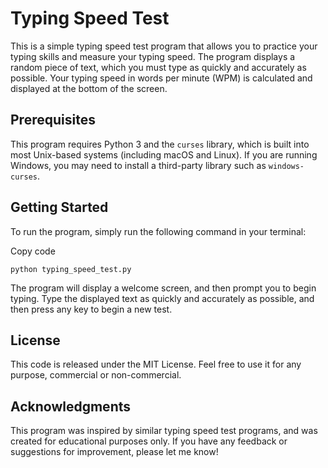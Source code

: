 # Typing Speed Test

This is a simple typing speed test program that allows you to practice your typing skills and measure your typing speed. The program displays a random piece of text, which you must type as quickly and accurately as possible. Your typing speed in words per minute (WPM) is calculated and displayed at the bottom of the screen.

## Prerequisites

This program requires Python 3 and the `curses` library, which is built into most Unix-based systems (including macOS and Linux). If you are running Windows, you may need to install a third-party library such as `windows-curses`.

## Getting Started

To run the program, simply run the following command in your terminal:

Copy code

`python typing_speed_test.py`

The program will display a welcome screen, and then prompt you to begin typing. Type the displayed text as quickly and accurately as possible, and then press any key to begin a new test.

## License

This code is released under the MIT License. Feel free to use it for any purpose, commercial or non-commercial.

## Acknowledgments

This program was inspired by similar typing speed test programs, and was created for educational purposes only. If you have any feedback or suggestions for improvement, please let me know!
